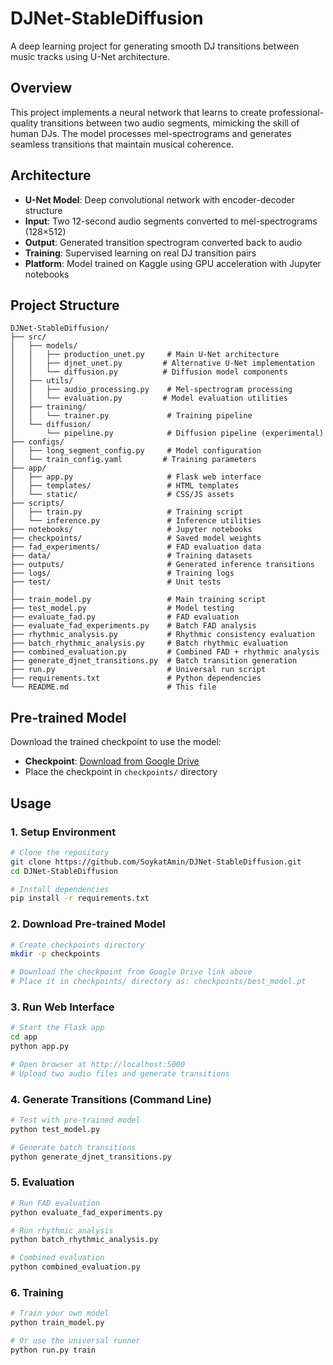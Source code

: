 # DJNet-StableDiffusion

A deep learning project for generating smooth DJ transitions between music tracks using U-Net architecture.

## Overview
This project implements a neural network that learns to create professional-quality transitions between two audio segments, mimicking the skill of human DJs. The model processes mel-spectrograms and generates seamless transitions that maintain musical coherence.

## Architecture
- **U-Net Model**: Deep convolutional network with encoder-decoder structure
- **Input**: Two 12-second audio segments converted to mel-spectrograms (128×512)
- **Output**: Generated transition spectrogram converted back to audio
- **Training**: Supervised learning on real DJ transition pairs
- **Platform**: Model trained on Kaggle using GPU acceleration with Jupyter notebooks

## Project Structure
```
DJNet-StableDiffusion/
├── src/
│   ├── models/
│   │   ├── production_unet.py     # Main U-Net architecture
│   │   ├── djnet_unet.py         # Alternative U-Net implementation
│   │   └── diffusion.py          # Diffusion model components
│   ├── utils/
│   │   ├── audio_processing.py    # Mel-spectrogram processing
│   │   └── evaluation.py         # Model evaluation utilities
│   ├── training/
│   │   └── trainer.py             # Training pipeline
│   └── diffusion/
│       └── pipeline.py            # Diffusion pipeline (experimental)
├── configs/
│   ├── long_segment_config.py     # Model configuration
│   └── train_config.yaml         # Training parameters
├── app/
│   ├── app.py                     # Flask web interface
│   ├── templates/                 # HTML templates
│   └── static/                    # CSS/JS assets
├── scripts/
│   ├── train.py                   # Training script
│   └── inference.py               # Inference utilities
├── notebooks/                     # Jupyter notebooks
├── checkpoints/                   # Saved model weights
├── fad_experiments/               # FAD evaluation data
├── data/                          # Training datasets
├── outputs/                       # Generated inference transitions
├── logs/                          # Training logs
├── test/                          # Unit tests
│
├── train_model.py                 # Main training script
├── test_model.py                  # Model testing
├── evaluate_fad.py                # FAD evaluation
├── evaluate_fad_experiments.py    # Batch FAD analysis
├── rhythmic_analysis.py           # Rhythmic consistency evaluation
├── batch_rhythmic_analysis.py     # Batch rhythmic evaluation
├── combined_evaluation.py         # Combined FAD + rhythmic analysis
├── generate_djnet_transitions.py  # Batch transition generation
├── run.py                         # Universal run script
├── requirements.txt               # Python dependencies
└── README.md                      # This file
```

## Pre-trained Model
Download the trained checkpoint to use the model:
- **Checkpoint**: [Download from Google Drive](https://drive.google.com/file/d/1IahkcCsRGXk6KfS8CeJIRKkhJbpOgnoZ/view?usp=sharing)
- Place the checkpoint in `checkpoints/` directory

## Usage

### 1. Setup Environment
```bash
# Clone the repository
git clone https://github.com/SoykatAmin/DJNet-StableDiffusion.git
cd DJNet-StableDiffusion

# Install dependencies
pip install -r requirements.txt
```

### 2. Download Pre-trained Model
```bash
# Create checkpoints directory
mkdir -p checkpoints

# Download the checkpoint from Google Drive link above
# Place it in checkpoints/ directory as: checkpoints/best_model.pt
```

### 3. Run Web Interface
```bash
# Start the Flask app
cd app
python app.py

# Open browser at http://localhost:5000
# Upload two audio files and generate transitions
```

### 4. Generate Transitions (Command Line)
```bash
# Test with pre-trained model
python test_model.py

# Generate batch transitions
python generate_djnet_transitions.py
```

### 5. Evaluation
```bash
# Run FAD evaluation
python evaluate_fad_experiments.py

# Run rhythmic analysis
python batch_rhythmic_analysis.py

# Combined evaluation
python combined_evaluation.py
```

### 6. Training
```bash
# Train your own model
python train_model.py

# Or use the universal runner
python run.py train
```